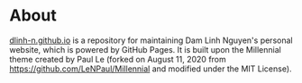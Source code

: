 # About

[dlinh-n.github.io](https://github.com/dlinh-n/dlinh-n.github.io) is a repository for maintaining Dam Linh Nguyen's personal website, which is powered by GitHub Pages. It is built upon the Millennial theme created by Paul Le (forked on August 11, 2020 from https://github.com/LeNPaul/Millennial and modified under the MIT License).
